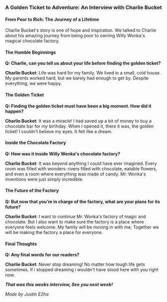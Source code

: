 ### A Golden Ticket to Adventure: An Interview with Charlie Bucket

#### From Poor to Rich: The Journey of a Lifetime

Charlie Bucket's story is one of hope and inspiration. We talked to Charlie about his amazing journey from being poor to owning Willy Wonka's magical chocolate factory.

#### The Humble Beginnings

**Q: Charlie, can you tell us about your life before finding the golden ticket?**

**Charlie Bucket**: Life was hard for my family. We lived in a small, cold house. My parents worked hard, but we barely had enough to get by. Despite everything, we were happy.

#### The Golden Ticket

**Q: Finding the golden ticket must have been a big moment. How did it happen?**

**Charlie Bucket**: It was a miracle! I had saved up a bit of money to buy a chocolate bar for my birthday. When I opened it, there it was, the golden ticket! I couldn't believe my eyes. It felt like a dream.

#### Inside the Chocolate Factory

**Q: How was it inside Willy Wonka's chocolate factory?**

**Charlie Bucket**: It was beyond anything I could have ever imagined. Every room was filled with wonders: rivers filled with chocolate, eatable flowers, and even a room where everything was made of candy. Mr. Wonka's inventions were just simply incredible.

#### The Future of the Factory

**Q: But now that you’re in charge of the factory, what are your plans for its future?**

**Charlie Bucket**: I want to continue Mr. Wonka's factory of magic and chocolate. But I also want to make sure the factory is a place where everyone feels welcome. My family will be moving in with me; Together we will be making the factory a place for everyone.

#### Final Thoughts

**Q: Any final words for our readers?**

**Charlie Bucket**: Never stop dreaming! No matter how tough life gets sometimes. If i stopped dreaming i wouldn't have stood here with you right now.

***That was this weeks interview, See you next week!***

*Made by Justin*
*E2ha*
